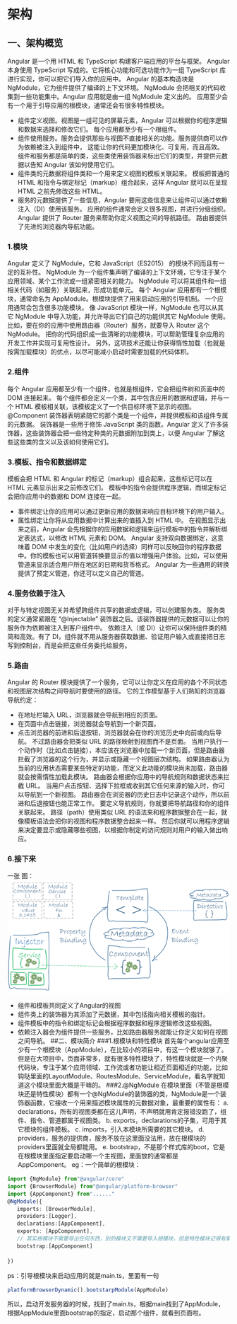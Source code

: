 # 架构
## 一、架构概览
  Angular 是一个用 HTML 和 TypeScript 构建客户端应用的平台与框架。 Angular 本身使用 TypeScript 写成的。它将核心功能和可选功能作为一组 TypeScript 库进行实现，你可以把它们导入你的应用中。
  Angular 的基本构造块是 NgModule，它为组件提供了编译的上下文环境。 NgModule 会把相关的代码收集到一些功能集中。Angular 应用就是由一组 NgModule 定义出的。 应用至少会有一个用于引导应用的根模块，通常还会有很多特性模块。
  - 组件定义视图。视图是一组可见的屏幕元素，Angular 可以根据你的程序逻辑和数据来选择和修改它们。 每个应用都至少有一个根组件。
  -  组件使用服务。服务会提供那些与视图不直接相关的功能。服务提供商可以作为依赖被注入到组件中， 这能让你的代码更加模块化、可复用，而且高效。
  组件和服务都是简单的类，这些类使用装饰器来标出它们的类型，并提供元数据以告知 Angular 该如何使用它们。
  -  组件类的元数据将组件类和一个用来定义视图的模板关联起来。 模板把普通的 HTML 和指令与绑定标记（markup）组合起来，这样 Angular 就可以在呈现 HTML 之前先修改这些 HTML。
  -  服务的元数据提供了一些信息，Angular 要用这些信息来让组件可以通过依赖注入（DI）使用该服务。
  应用的组件通常会定义很多视图，并进行分级组织。 Angular 提供了 Router 服务来帮助你定义视图之间的导航路径。 路由器提供了先进的浏览器内导航功能。
### 1.模块
  Angular 定义了 NgModule，它和 JavaScript（ES2015） 的模块不同而且有一定的互补性。 NgModule 为一个组件集声明了编译的上下文环境，它专注于某个应用领域、某个工作流或一组紧密相关的能力。 NgModule 可以将其组件和一组相关代码（如服务）关联起来，形成功能单元。
  每个 Angular 应用都有一个根模块，通常命名为 AppModule。根模块提供了用来启动应用的引导机制。 一个应用通常会包含很多功能模块。
  像 JavaScript 模块一样，NgModule 也可以从其它 NgModule 中导入功能，并允许导出它们自己的功能供其它 NgModule 使用。 比如，要在你的应用中使用路由器（Router）服务，就要导入 Router 这个 NgModule。
  把你的代码组织成一些清晰的功能模块，可以帮助管理复杂应用的开发工作并实现可复用性设计。 另外，这项技术还能让你获得惰性加载（也就是按需加载模块）的优点，以尽可能减小启动时需要加载的代码体积。
### 2.组件
  每个 Angular 应用都至少有一个组件，也就是根组件，它会把组件树和页面中的 DOM 连接起来。 每个组件都会定义一个类，其中包含应用的数据和逻辑，并与一个 HTML 模板相关联，该模板定义了一个供目标环境下显示的视图。
  @Component 装饰器表明紧随它的那个类是一个组件，并提供模板和该组件专属的元数据。
  装饰器是一些用于修饰 JavaScript 类的函数。Angular 定义了许多装饰器，这些装饰器会把一些特定种类的元数据附加到类上，以便 Angular 了解这些这些类的含义以及该如何使用它们。
### 3.模板、指令和数据绑定
  模板会把 HTML 和 Angular 的标记（markup）组合起来，这些标记可以在 HTML 元素显示出来之前修改它们。 模板中的指令会提供程序逻辑，而绑定标记会把你应用中的数据和 DOM 连接在一起。
  - 事件绑定让你的应用可以通过更新应用的数据来响应目标环境下的用户输入。
  - 属性绑定让你将从应用数据中计算出来的值插入到 HTML 中。
  在视图显示出来之前，Angular 会先根据你的应用数据和逻辑来运行模板中的指令并解析绑定表达式，以修改 HTML 元素和 DOM。 Angular 支持双向数据绑定，这意味着 DOM 中发生的变化（比如用户的选择）同样可以反映回你的程序数据中。你的模板也可以用管道转换要显示的值以增强用户体验。比如，可以使用管道来显示适合用户所在地区的日期和货币格式。 Angular 为一些通用的转换提供了预定义管道，你还可以定义自己的管道。
### 4.服务依赖于注入
  对于与特定视图无关并希望跨组件共享的数据或逻辑，可以创建服务类。 服务类的定义通常紧跟在 “@Injectable” 装饰器之后。该装饰器提供的元数据可以让你的服务作为依赖被注入到客户组件中。
  依赖注入（或 DI）让你可以保持组件类的精简和高效。有了 DI，组件就不用从服务器获取数据、验证用户输入或直接把日志写到控制台，而是会把这些任务委托给服务。
### 5.路由
  Angular 的 Router 模块提供了一个服务，它可以让你定义在应用的各个不同状态和视图层次结构之间导航时要使用的路径。 它的工作模型基于人们熟知的浏览器导航约定：
  - 在地址栏输入 URL，浏览器就会导航到相应的页面。
  - 在页面中点击链接，浏览器就会导航到一个新页面。
  - 点击浏览器的前进和后退按钮，浏览器就会在你的浏览历史中向前或向后导航。
  不过路由器会把类似 URL 的路径映射到视图而不是页面。 当用户执行一个动作时（比如点击链接），本应该在浏览器中加载一个新页面，但是路由器拦截了浏览器的这个行为，并显示或隐藏一个视图层次结构。
  如果路由器认为当前的应用状态需要某些特定的功能，而定义此功能的模块尚未加载，路由器就会按需惰性加载此模块。
  路由器会根据你应用中的导航规则和数据状态来拦截 URL。 当用户点击按钮、选择下拉框或收到其它任何来源的输入时，你可以导航到一个新视图。 路由器会在浏览器的历史日志中记录这个动作，所以前进和后退按钮也能正常工作。
  要定义导航规则，你就要把导航路径和你的组件关联起来。 路径（path）使用类似 URL 的语法来和程序数据整合在一起，就像模板语法会把你的视图和程序数据整合起来一样。 然后你就可以用程序逻辑来决定要显示或隐藏哪些视图，以根据你制定的访问规则对用户的输入做出响应。
### 6.接下来
  一张 图：
  ![图片](overview2.png)
  - 组件和模板共同定义了Angular的视图
   - 组件类上的装饰器为其添加了元数据，其中包括指向相关模板的指针。
   - 组件模板中的指令和绑定标记会根据程序数据和程序逻辑修改这些视图。
  - 依赖注入器会为组件提供一些服务，比如路由器服务就能让你定义如何在视图之间导航。
##二、模块简介
###1.根模块和特性模块
首先每个angular应用至少有一个根模块（AppModule），在比较小的项目中，有这一个模块就够了。但是在大项目中，页面非常多，就有很多特性模块了，特性模块就是一个内聚代码块，专注于某个应用领域、工作流或者功能让相近页面相近的功能，比如钩哒里面的LayoutModule、RoutesModule、ServiceModule，看名字就知道这个模块里面大概是干嘛的。
###2.@NgModule
在模块里面（不管是根模块还是特性模块）都有一个@NgModule的装饰器的类，NgModule是一个装饰器函数，它接收一个用来描述模块属性的元数据对象，最重要的属性有：
a. declarations，所有的视图类都在这儿声明，不声明就用肯定报错没跑了，组件、指令、管道都属于视图类。
b. exports，declarations的子集，可用于其它模块的组件模板。
c. imports，引入本模块所需要的其它模块。
d. providers，服务的提供商，服务不放在这里面没法用，放在根模块的providers里面就全局都能用。
e. bootstrap，不是那个样式库的boot，它是在根模块里面指定要启动哪一个主视图，里面放的通常都是AppComponent。
eg：一个简单的根模块：
```typescript
import {NgModule} from"@angular/core"
import {BrowserModule} from"@angular/platform-browser"
import {AppComponent} from"......"
@NgModule({
   imports: [BrowserModule],
   providers:[Logger],
   declarations:[AppComponent],
   exports: [AppComponent],
   // 其实根模块不需要导出任何东西，别的模块又不需要导入根模块，但是特性模块记得有需要的就要导出了，不然别的地方用不了
   bootstrap:[AppComponent]

})
```
ps：引导根模块来启动应用的就是main.ts，里面有一句
```typescript
platformBrowserDynamic().bootstarpModule(AppModule)
```
所以，启动开发服务器的时候，找到了main.ts，根据main找到了AppModule，根据AppModule里面bootstrap的指定，启动那个组件，就看到页面啦。